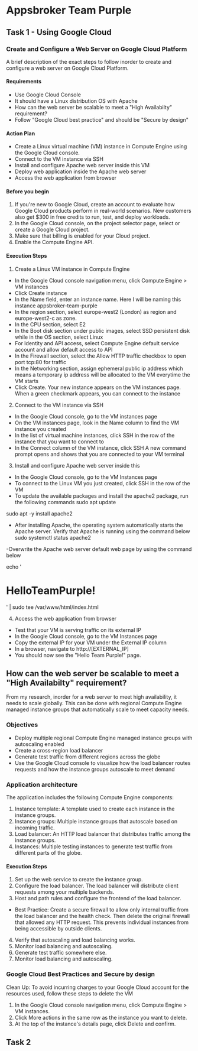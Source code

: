 
# Appsbroker Team Purple

## Task 1 - Using Google Cloud  

### Create and Configure a Web Server on Google Cloud Platform

A brief description of the exact steps to follow inorder to create and configure a web server on Google Cloud Platform.

#### Requirements

- Use Google Cloud Console
- It should have a Linux distribution OS with Apache
- How can the web server be scalable to meet a "High Availabilty" requirement?
- Follow "Google Cloud best practice" and should be "Secure by design"

#### Action Plan

- Create a Linux virtual machine (VM) instance in Compute Engine using the Google Cloud console.
- Connect to the VM instance via SSH
- Install and configure Apache web server inside this VM
- Deploy web application inside the Apache web server
- Access the web application from browser

#### Before you begin

1. If you're new to Google Cloud, create an account to evaluate how Google Cloud products perform in real-world scenarios. New customers also get $300 in free credits to run, test, and deploy workloads.
2. In the Google Cloud console, on the project selector page, select or create a Google Cloud project.
3. Make sure that billing is enabled for your Cloud project.
4. Enable the Compute Engine API.

#### Execution Steps

1. Create a Linux VM instance in Compute Engine 
- In the Google Cloud console navigation menu, click Compute Engine > VM instances
- Click Create instance
- In the Name field, enter an instance name. Here I will be naming this instance appsbroker-team-purple
- In the region section, select europe-west2 (London) as region and europe-west2-c as zone.
- In the CPU section, select E2
- In the Boot disk section under public images, select SSD persistent disk while in the OS section, select Linux
- For Identity and API access, select Compute Engine default service account and allow default access to API
- In the Firewall section, select  the Allow HTTP traffic checkbox to open port tcp:80 for traffic
- In the Networking section, assign ephemeral public ip address which means a temporary ip address will be allocated to the VM everytime the VM starts
- Click Create.
Your new instance appears on the VM instances page. When a green checkmark appears, you can connect to the instance

2. Connect to the VM instance via SSH
- In the Google Cloud console, go to the VM instances page
- On the VM instances page, look in the Name column to find the VM instance you created
- In the list of virtual machine instances, click SSH in the row of the instance that you want to connect to
- In the Connect column of the VM instance, click SSH
A new command prompt opens and shows that you are connected to your VM terminal

3. Install and configure Apache web server inside this 
- In the Google Cloud console, go to the VM Instances page
- To connect to the Linux VM you just created, click SSH in the row of the VM
- To update the available packages and install the apache2 package, run the following commands
sudo apt update

sudo apt -y install apache2

- After installing Apache, the operating system automatically starts the Apache server. Verify that Apache is running using the command below
sudo systemctl status apache2

-Overwrite the Apache web server default web page by using the command below

echo '<!doctype html><html><body><h1>HelloTeamPurple!</h1></body></html>' | sudo tee /var/www/html/index.html

4. Access the web application from browser
- Test that your VM is serving traffic on its external IP
- In the Google Cloud console, go to the VM Instances page
- Copy the external IP for your VM under the External IP column
- In a browser, navigate to http://[EXTERNAL_IP]
- You should now see the "Hello Team Purple!" page.

## How can the web server be scalable to meet a "High Availabilty" requirement?

From my research, inorder for a web server to meet high availability, it needs to scale globally. This can be done with regional Compute Engine managed instance groups that automatically scale to meet capacity needs.

### Objectives

- Deploy multiple regional Compute Engine managed instance groups with autoscaling enabled
- Create a cross-region load balancer
- Generate test traffic from different regions across the globe
- Use the Google Cloud console to visualize how the load balancer routes requests and how the instance groups autoscale to meet demand

### Application architecture

The application includes the following Compute Engine components:

1. Instance template: A template used to create each instance in the instance groups.
2. Instance groups: Multiple instance groups that autoscale based on incoming traffic.
3. Load balancer: An HTTP load balancer that distributes traffic among the instance groups.
4. Instances: Multiple testing instances to generate test traffic from different parts of the globe.

#### Execution Steps

1. Set up the web service to create the instance group.
2. Configure the load balancer. The load balancer will distribute client requests among your multiple backends.
3. Host and path rules and configure the frontend of the load balancer.
- Best Practice: Create a secure firewall to allow only internal traffic from the load balancer and the health check. Then delete the original firewall that allowed any HTTP request. This prevents individual instances from being accessible by outside clients.
4. Verify that autoscaling and load balancing works.
5. Monitor load balancing and autoscaling.
6. Generate test traffic somewhere else.
7. Monitor load balancing and autoscaling.

### Google Cloud Best Practices and Secure by design
Clean Up: To avoid incurring charges to your Google Cloud account for the resources used, follow these steps to delete the VM

1. In the Google Cloud console navigation menu, click Compute Engine > VM instances.
2. Click More actions in the same row as the instance you want to delete.
3. At the top of the instance's details page, click Delete and confirm.


## Task 2


